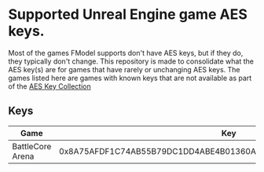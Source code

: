 # Supported Unreal Engine game AES keys.
Most of the games FModel supports don't have AES keys, but if they do, they typically don't change.
This repository is made to consolidate what the AES key(s) are for games that have rarely or unchanging AES keys.
The games listed here are games with known keys that are not available as part of the [AES Key Collection](https://cs.rin.ru/forum/viewtopic.php?f=10&t=100672)

## Keys
| Game | Key |
| --- | --- |
| BattleCore Arena | 0x8A75AFDF1C74AB55B79DC1DD4ABE4B01360A059D77F243EF4EFADA41A59D71A0 |
